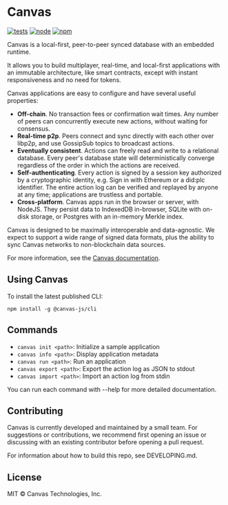 # Canvas

[![tests](https://github.com/canvasxyz/canvas/actions/workflows/ci.yml/badge.svg)](https://github.com/canvasxyz/canvas/actions/workflows/ci.yml)
[![node](https://img.shields.io/node/v/@canvas-js/core.svg)](https://www.npmjs.com/package/@canvas-js/core)
[![npm](https://img.shields.io/npm/v/@canvas-js/core?color=33cd56&logo=npm)](https://www.npmjs.com/package/@canvas-js/core)

Canvas is a local-first, peer-to-peer synced database with an embedded runtime.

It allows you to build multiplayer, real-time, and local-first
applications with an immutable architecture, like smart contracts,
except with instant responsiveness and no need for tokens.

Canvas applications are easy to configure and have several useful properties:

- **Off-chain**. No transaction fees or confirmation wait times. Any
    number of peers can concurrently execute new actions, without
    waiting for consensus.
- **Real-time p2p**. Peers connect and sync directly with each other
    over libp2p, and use GossipSub topics to broadcast actions.
- **Eventually consistent**. Actions can freely read and write to a
    relational database. Every peer's database state will
    deterministically converge regardless of the order in which the
    actions are received.
- **Self-authenticating**. Every action is signed by a session key
    authorized by a cryptographic identity, e.g. Sign in with Ethereum
    or a did:plc identifier. The entire action log can be verified and
    replayed by anyone at any time; applications are trustless and
    portable.
- **Cross-platform**. Canvas apps run in the browser or server, with
    NodeJS. They persist data to IndexedDB in-browser, SQLite with
    on-disk storage, or Postgres with an in-memory Merkle index.

Canvas is designed to be maximally interoperable and data-agnostic. We
expect to support a wide range of signed data formats, plus the
ability to sync Canvas networks to non-blockchain data sources.

For more information, see the [Canvas documentation](https://docs.canvas.xyz).

## Using Canvas

To install the latest published CLI:

```
npm install -g @canvas-js/cli
```

## Commands

- `canvas init <path>`: Initialize a sample application
- `canvas info <path>`: Display application metadata
- `canvas run <path>`: Run an application
- `canvas export <path>`: Export the action log as JSON to stdout
- `canvas import <path>`: Import an action log from stdin

You can run each command with --help for more detailed documentation.

## Contributing

Canvas is currently developed and maintained by a small team. For
suggestions or contributions, we recommend first opening an issue or
discussing with an existing contributor before opening a pull request.

For information about how to build this repo, see DEVELOPING.md.

## License

MIT © Canvas Technologies, Inc.

